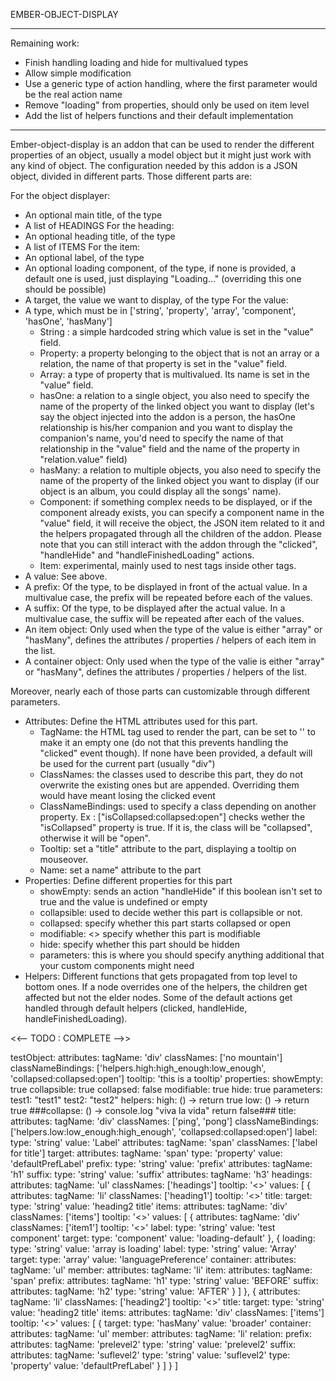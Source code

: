 EMBER-OBJECT-DISPLAY
____________________

Remaining work:
- Finish handling loading and hide for multivalued types
- Allow simple modification
- Use a generic type of action handling, where the first parameter would be the real action name
- Remove "loading" from properties, should only be used on item level
- Add the list of helpers functions and their default implementation
---------------


Ember-object-display is an addon that can be used to render the different properties of an object, usually a model object but it might just work with any kind of object.
The configuration needed by this addon is a JSON object, divided in different parts.
Those different parts are: 

For the object displayer:
- An optional main title, of the <ITEM> type
- A list of HEADINGS
For the heading:
- An optional heading title, of the <ITEM> type
- A list of ITEMS
For the item:
- An optional label, of the <VALUE> type
- An optional loading component, of the <VALUE> type, if none is provided, a default one is used, just displaying "Loading..." (overriding this one should be possible)
- A target, the value we want to display, of the <VALUE> type
For the value:
- A type, which must be in ['string', 'property', 'array', 'component', 'hasOne', 'hasMany']
	* String : a simple hardcoded string which value is set in the "value" field.
	* Property: a property belonging to the object that is not an array or a relation, the name of that property is set in the "value" field.
	* Array: a type of property that is multivalued. Its name is set in the "value" field.
	* hasOne: a relation to a single object, you also need to specify the name of the property of the linked object you want to display (let's say the object injected into the addon is a person, the hasOne relationship is his/her companion and you want to display the companion's name, you'd need to specify the name of that relationship in the "value" field and the name of the property in "relation.value" field)
	* hasMany: a relation to multiple objects, you also need to specify the name of the property of the linked object you want to display (if our object is an album, you could display all the songs' name).
	* Component: if something complex needs to be displayed, or if the component already exists, you can specify a component name in the "value" field, it will receive the object, the JSON item related to it and the helpers propagated through all the children of the addon. Please note that you can still interact with the addon through the "clicked", "handleHide" and "handleFinishedLoading" actions.
	* Item: experimental, mainly used to nest tags inside other tags.
- A value: See above.
- A prefix: Of the <VALUE> type, to be displayed in front of the actual value. In a multivalue case, the prefix will be repeated before each of the values.
- A suffix: Of the <VALUE> type, to be displayed after the actual value. In a multivalue case, the suffix will be repeated after each of the values.
- An item object: Only used when the type of the value is either "array" or "hasMany", defines the attributes / properties / helpers of each item in the list.
- A container object: Only used when the type of the valie is either "array" or "hasMany", defines the attributes / properties / helpers of the list.

Moreover, nearly each of those parts can customizable through different parameters.
- Attributes: Define the HTML attributes used for this part.
	* TagName: the HTML tag used to render the part, can be set to '' to make it an empty one (do not that this prevents handling the "clicked" event though). If none have been provided, a default will be used for the current part (usually "div")
	* ClassNames: the classes used to describe this part, they do not overwrite the existing ones but are appended. Overriding them would have meant losing the clicked event
	* ClassNameBindings: used to specify a class depending on another property. Ex : ["isCollapsed:collapsed:open"] checks wether the "isCollapsed" property is true. If it is, the class will be "collapsed", otherwise it will be "open".
	* Tooltip: set a "title" attribute to the part, displaying a tooltip on mouseover.
	* Name: set a name" attribute to the part
- Properties: Define different properties for this part
	* showEmpty: sends an action "handleHide" if this boolean isn't set to true and the value is undefined or empty
	* collapsible: used to decide wether this part is collapsible or not.
	* collapsed: specify whether this part starts collapsed or open
	* modifiable: <<NOT IMPLEMENTED YET>> specify whether this part is modifiable
	* hide: specify whether this part should be hidden
	* parameters: this is where you should specify anything additional that your custom components might need
- Helpers: Different functions that gets propagated from top level to bottom ones. If a node overrides one of the helpers, the children get affected but not the elder nodes. Some of the default actions get handled through default helpers (clicked, handleHide, handleFinishedLoading).


<<-- TODO : COMPLETE -->>


testObject:
    attributes:
      tagName: 'div'
      classNames: ['no mountain']
      classNameBindings: ['helpers.high:high_enough:low_enough', 'collapsed:collapsed:open']
      tooltip: 'this is a tooltip'
    properties:
      showEmpty: true
      collapsible: true
      collapsed: false
      modifiable: true
      hide: true
      parameters:
        test1: "test1"
        test2: "test2"
    helpers:
      high: () ->
        return true
      low: () ->
        return true
      ###collapse: () ->
        console.log "viva la vida"
        return false###
    title:
      attributes:
        tagName: 'div'
        classNames: ['ping', 'pong']
        classNameBindings: ['helpers.low:low_enough:high_enough', 'collapsed:collapsed:open']
      label:
        type: 'string'
        value: 'Label'
        attributes:
          tagName: 'span'
          classNames: ['label for title']
      target:
        attributes:
          tagName: 'span'
        type: 'property'
        value: 'defaultPrefLabel'
        prefix:
          type: 'string'
          value: 'prefix'
          attributes:
            tagName: 'h1'
        suffix:
          type: 'string'
          value: 'suffix'
          attributes:
            tagName: 'h3'
    headings:
      attributes:
        tagName: 'ul'
        classNames: ['headings']
        tooltip: '<<HEADINGS>>'
      values:
        [
          {
            attributes:
              tagName: 'li'
              classNames: ['heading1']
              tooltip: '<<HEADING1>>'
            title:
              target:
                type: 'string'
                value: 'heading2 title'
            items:
              attributes:
                tagName: 'div'
                classNames: ['items']
                tooltip: '<<ITEMS>>'
              values:
                [
                  {
                    attributes:
                      tagName: 'div'
                      classNames: ['item1']
                      tooltip: '<<ITEM1>>'
                    label:
                      type: 'string'
                      value: 'test component'
                    target:
                      type: 'component'
                      value: 'loading-default'
                  },
                  {
                    loading:
                      type: 'string'
                      value: 'array is loading'
                    label:
                      type: 'string'
                      value: 'Array'
                    target:
                      type: 'array'
                      value: 'languagePreference'
                      container:
                        attributes:
                          tagName: 'ul'
                      member:
                        attributes:
                          tagName: 'li'
                      item:
                        attributes:
                          tagName: 'span'
                        prefix:
                          attributes:
                            tagName: 'h1'
                          type: 'string'
                          value: 'BEFORE'
                        suffix:
                          attributes:
                            tagName: 'h2'
                          type: 'string'
                          value: 'AFTER'
                  }
                ]
          },
          {
            attributes:
              tagName: 'li'
              classNames: ['heading2']
              tooltip: '<<HEADING2>>'
            title:
              target:
                type: 'string'
                value: 'heading2 title'
            items:
              attributes:
                tagName: 'div'
                classNames: ['items']
                tooltip: '<<ITEMS>>'
              values:
                [
                  {
                    target:
                      type: 'hasMany'
                      value: 'broader'
                      container:
                        attributes:
                          tagName: 'ul'
                      member:
                        attributes:
                          tagName: 'li'
                      relation:
                        prefix:
                          attributes:
                            tagName: 'prelevel2'
                          type: 'string'
                          value: 'prelevel2'
                        suffix:
                          attributes:
                            tagName: 'suflevel2'
                          type: 'string'
                          value: 'suflevel2'
                        type: 'property'
                        value: 'defaultPrefLabel'
                  }
                ]
          }
        ]